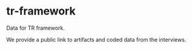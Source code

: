 # tr-framework
Data for TR framework.

We provide a public link to artifacts and coded data from the interviews.
